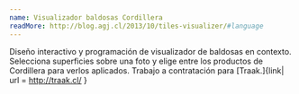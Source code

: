 ```yaml
---
name: Visualizador baldosas Cordillera
readMore: http://blog.agj.cl/2013/10/tiles-visualizer/#language
---
```



Diseño interactivo y programación de visualizador de baldosas en contexto. Selecciona superficies sobre una foto y elige entre los productos de Cordillera para verlos aplicados. Trabajo a contratación para [Traak.]{link| url = http://traak.cl/ }
